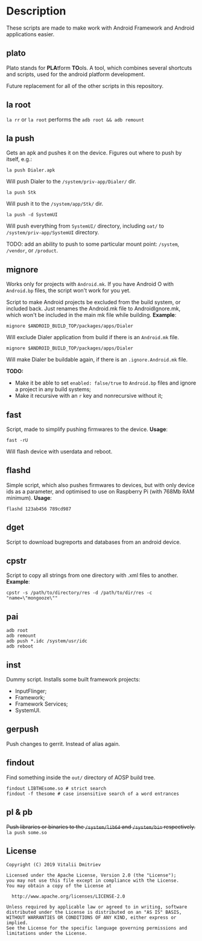 # Description #

These scripts are made to make work with Android Framework and Android applications easier.

## plato ##
Plato stands for **PLA**tform **TO**ols. A tool, which combines several shortcuts and scripts, used for the android platform development.

Future replacement for all of the other scripts in this repository.

## la root ##
`la rr` or `la root` performs the `adb root && adb remount`

## la push ##
Gets an apk and pushes it on the device. Figures out where to push by itself, e.g.:
```
la push Dialer.apk
```
Will push Dialer to the `/system/priv-app/Dialer/` dir.
```
la push Stk
```
Will push it to the `/system/app/Stk/` dir.
```
la push -d SystemUI
```
Will push everything from `SystemUI/` directory, including `oat/` to `/system/priv-app/SystemUI` directory.

TODO: add an ability to push to some particular mount point: `/system`, `/vendor`, or `/product`.

## mignore ##

Works only for projects with `Android.mk`. If you have Android O with `Android.bp` files, the script won't work for you yet.

Script to make Android projects be excluded from the build system, or included back.
Just renames the Android.mk file to AndroidIgnore.mk, which won't be included in the main mk file while building.
**Example**:
```
mignore $ANDROID_BUILD_TOP/packages/apps/Dialer
```
Will exclude Dialer application from build if there is an `Android.mk` file.

```
mignore $ANDROID_BUILD_TOP/packages/apps/Dialer
```
Will make Dialer be buildable again, if there is an `.ignore.Android.mk` file.

**TODO:**
* Make it be able to set `enabled: false/true` to `Android.bp` files and ignore a project in any build systems;
* Make it recursive with an `r` key and nonrecursive without it;

## fast ##
Script, made to simplify pushing firmwares to the device.
**Usage**:
```
fast -rU
```
Will flash device with userdata and reboot.

## flashd ##
Simple script, which also pushes firmwares to devices, but with only device ids as a parameter,
and optimised to use on Raspberry Pi (with 768Mb RAM minimum).
**Usage**:
```
flashd 123ab456 789cd987
```

## dget ##
Script to download bugreports and databases from an android device.

## cpstr ##
Script to copy all strings from one directory with .xml files to another.
**Example**:
```
cpstr -s /path/to/directory/res -d /path/to/dir/res -c "name=\"mongooze\""
```

## pai ##
```
adb root
adb remount
adb push *.idc /system/usr/idc
adb reboot
```

## inst ##
Dummy script.
Installs some built framework projects:
- InputFlinger;
- Framework;
- Framework Services;
- SystemUI.

## gerpush ##
Push changes to gerrit. Instead of alias again.

## findout ##
Find something inside the `out/` directory of AOSP build tree.
```
findout LIBTHEsome.so # strict search
findout -f thesome # case insensitive search of a word entrances
```

## pl & pb ##

~~Push libraries or binaries to the `/system/lib64` and `/system/bin` respectively.~~
`la push some.so`

## License ##

```
Copyright (C) 2019 Vitalii Dmitriev

Licensed under the Apache License, Version 2.0 (the "License");
you may not use this file except in compliance with the License.
You may obtain a copy of the License at

  http://www.apache.org/licenses/LICENSE-2.0

Unless required by applicable law or agreed to in writing, software
distributed under the License is distributed on an "AS IS" BASIS,
WITHOUT WARRANTIES OR CONDITIONS OF ANY KIND, either express or implied.
See the License for the specific language governing permissions and
limitations under the License.
```
